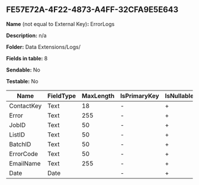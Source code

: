 ## FE57E72A-4F22-4873-A4FF-32CFA9E5E643

**Name** (not equal to External Key)**:** ErrorLogs

**Description:** n/a

**Folder:** Data Extensions/Logs/

**Fields in table:** 8

**Sendable:** No

**Testable:** No

| Name | FieldType | MaxLength | IsPrimaryKey | IsNullable | DefaultValue |
| --- | --- | --- | --- | --- | --- |
| ContactKey | Text | 18 | - | + |  |
| Error | Text | 255 | - | + |  |
| JobID | Text | 50 | - | + |  |
| ListID | Text | 50 | - | + |  |
| BatchID | Text | 50 | - | + |  |
| ErrorCode | Text | 50 | - | + |  |
| EmailName | Text | 255 | - | + |  |
| Date | Date |  | - | + |  |
